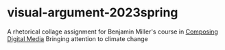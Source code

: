 # visual-argument-2023spring
A rhetorical collage assignment for Benjamin Miller's course in [Composing Digital Media](https://benmiller314.github.io/cdm2023spring/)
Bringing attention to climate change
